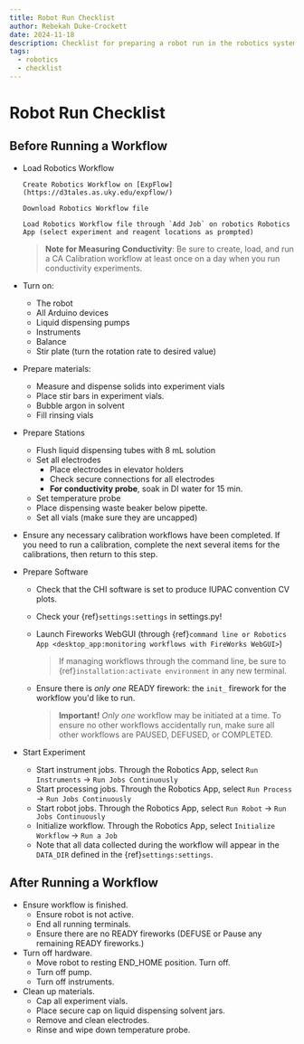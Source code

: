 ```yaml
---
title: Robot Run Checklist
author: Rebekah Duke-Crockett
date: 2024-11-18
description: Checklist for preparing a robot run in the robotics system.
tags:
  - robotics
  - checklist
---
```


# Robot Run Checklist

## Before Running a Workflow

* Load Robotics Workflow
    ```{checkbox-list}
    Create Robotics Workflow on [ExpFlow](https://d3tales.as.uky.edu/expflow/)
  
    Download Robotics Workflow file
  
    Load Robotics Workflow file through `Add Job` on robotics Robotics App (select experiment and reagent locations as prompted)
    ```
    > **Note for Measuring Conductivity**: Be sure to create, load, and run a CA Calibration workflow at least once
    > on a day when you run conductivity experiments.

* Turn on:
  * The robot
  * All Arduino devices
  * Liquid dispensing pumps
  * Instruments
  * Balance
  * Stir plate (turn the rotation rate to desired value)

* Prepare materials:
  * Measure and dispense solids into experiment vials
  * Place stir bars in experiment vials.
  * Bubble argon in solvent
  * Fill rinsing vials
 
* Prepare Stations
  * Flush liquid dispensing tubes with 8 mL solution
  * Set all electrodes
    * Place electrodes in elevator holders
    * Check secure connections for all electrodes
    * **For conductivity probe**, soak in DI water for 15 min.
  * Set temperature probe
  * Place dispensing waste beaker below pipette. 
  * Set all vials (make sure they are uncapped)
  
* Ensure any necessary calibration workflows have been completed. If you need to run a calibration, complete the next several items for the calibrations, then return to this step. 

* Prepare Software
  * Check that the CHI software is set to produce IUPAC convention CV plots. 
  * Check your {ref}`settings:settings` in settings.py!
  * Launch Fireworks WebGUI (through {ref}`command line or Robotics App <desktop_app:monitoring workflows with FireWorks WebGUI>`)
    > If managing workflows through the command line, be sure to {ref}`installation:activate environment` in any new terminal.   

  * Ensure there is *only one* READY firework: the `init_` firework for the workflow you'd like to run.
     >**Important!** *Only one* workflow may be initiated at a time. To ensure no other workflows accidentally
     > run, make sure all other workflows are PAUSED, DEFUSED, or COMPLETED.

* Start Experiment
  * Start instrument jobs. Through the Robotics App, select `Run Instruments` -> `Run Jobs Continuously`
  * Start processing jobs. Through the Robotics App, select `Run Process` -> `Run Jobs Continuously`
  * Start robot jobs. Through the Robotics App, select `Run Robot` -> `Run Jobs Continuously`
  * Initialize workflow. Through the Robotics App, select `Initialize Workflow` -> `Run a Job`
  * Note that all data collected during the workflow will appear in the `DATA_DIR` defined in the {ref}`settings:settings`. 


## After Running a Workflow

 * Ensure workflow is finished.
   * Ensure robot is not active.
   * End all running terminals.
   * Ensure there are no READY fireworks (DEFUSE or Pause any remaining READY fireworks.)
 * Turn off hardware.
   * Move robot to resting END_HOME position. Turn off.
   * Turn off pump.
   * Turn off instruments.
 * Clean up materials.
   * Cap all experiment vials.
   * Place secure cap on liquid dispensing solvent jars.
   * Remove and clean electrodes.
   * Rinse and wipe down temperature probe.
